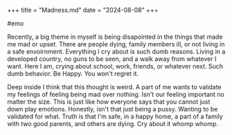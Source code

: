 +++
title = "Madness.md"
date = "2024-08-08"
+++

#emo 

Recently, a big theme in myself is being disapointed in the things that made me mad or upset. There are people dying, family members ill, or not living in a safe envoirnment. Everything I cry about is such dumb reasons. Living in a developed country, no guns to be seen, and a walk away from whatever I want. Here I am, crying about school, work, friends, or whatever next. Such dumb behavior. Be Happy. You won't regret it.

Deep inside I think that this thought is weird. A part of me wants to validate my feelings of feeling being mad over nothing. Isn't our feeling important no matter the size. This is just like how everyone says that you cannot just down play emotions. Honestly, isn't that just being a pussy. Wanting to be validated for what. Truth is that I'm safe, in a happy home, a part of a family with two good parents, and others are dying. Cry about it whomp whomp. 

